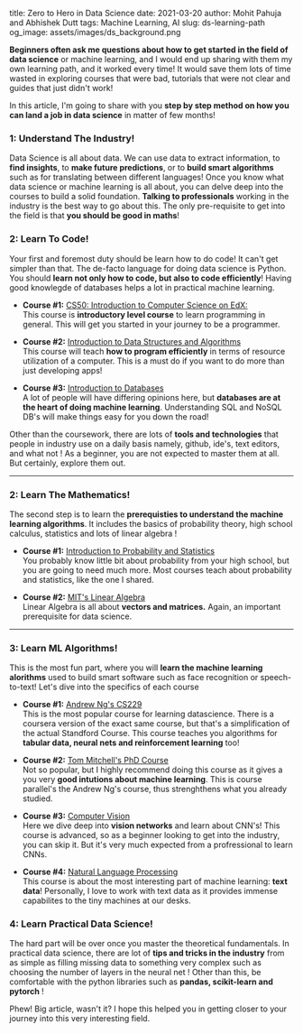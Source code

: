 title: Zero to Hero in Data Science
date: 2021-03-20
author: Mohit Pahuja and Abhishek Dutt
tags: Machine Learning, AI
slug: ds-learning-path
og_image: assets/images/ds_background.png

**Beginners often ask me questions about how to get started in the field of data science** or machine learning, and I would end up sharing with them my own learning path, and it worked every time! It would save them lots of time wasted in exploring courses that were bad, tutorials that were not clear and guides that just didn't work!

In this article, I'm going to share with you **step by step method on how you can land a job in data science** in matter of few months!

### 1: Understand The Industry!
Data Science is all about data. We can use data to extract information, to **find insights**, to **make future predictions**, or to **build smart algorithms** such as for translating between different languages! Once you know what data science or machine learning is all about, you can delve deep into the courses to build a solid foundation. **Talking to professionals** working in the industry is the best way to go about this. The only pre-requisite to get into the field is that **you should be good in maths**!


### 2: Learn To Code!
Your first and foremost duty should be learn how to do code! It can't get simpler than that. The de-facto language for doing data science is Python. You should **learn not only how to code, but also to code efficiently**! Having good knowlegde of databases helps a lot in practical machine learning.

- **Course #1:** [CS50: Introduction to Computer Science on EdX:](https://www.edx.org/course/introduction-computer-science-harvardx-cs50x)  
This course is **introductory level course** to learn programming in general. This will get you started in your journey to be a programmer.


- **Course #2:** [Introduction to Data Structures and Algorithms](https://ocw.mit.edu/courses/electrical-engineering-and-computer-science/6-006-introduction-to-algorithms-fall-2011/lecture-videos/)  
This course will teach **how to program efficiently** in terms of resource utilization of a computer. This is a must do if you want to do more than just developing apps!

- **Course #3:** [Introduction to Databases](rnao)  
A lot of people will have differing opinions here, but **databases are at the heart of doing machine learning**. Understanding SQL and NoSQL DB's will make things easy for you down the road!

Other than the coursework, there are lots of **tools and technologies** that people in industry use on a daily basis namely, github, ide's, text editors, and what not ! As a beginner, you are not expected to master them at all. But certainly, explore them out.

---
### 2: Learn The Mathematics!
The second step is to learn the **prerequisties to understand the machine learning algorithms**. It includes the basics of probability theory, high school calculus, statistics and lots of linear algebra !

- **Course #1:** [Introduction to Probability and Statistics](link)  
You probably know little bit about probability from your high school, but you are going to need much more. Most courses teach about probability and statistics, like the one I shared.

- **Course #2:** [MIT's Linear Algebra](link)  
Linear Algebra is all about **vectors and matrices.** Again, an important prerequisite for data science.

---
### 3: Learn ML Algorithms!
This is the most fun part, where you will **learn the machine learning alorithms** used to build smart software such as face recognition or speech-to-text! Let's dive into the specifics of each course

- **Course #1:** [Andrew Ng's CS229](link)  
This is the most popular course for learning datascience. There is a coursera version of the exact same course, but that's a simplification of the actual Standford Course. This course teaches you algorithms for **tabular data, neural nets and reinforcement learning** too!

- **Course #2:** [Tom Mitchell's PhD Course](link)  
Not so popular, but I highly recommend doing this course as it gives a you very **good intutions about machine learning**. This is course parallel's the Andrew Ng's course, thus strenghthens what you already studied.

- **Course #3:** [Computer Vision](link)  
Here we dive deep into **vision networks** and learn about CNN's! This course is advanced, so as a beginner looking to get into the industry, you can skip it. But it's very much expected from a profressional to learn CNNs.

- **Course #4:** [Natural Language Processing](link)  
This course is about the most interesting part of machine learning: **text data**! Personally, I love to work with text data as it provides immense capabilites to the tiny machines at our desks.

### 4: Learn Practical Data Science!
The hard part will be over once you master the theoretical fundamentals. In practical data science, there are lot of **tips and tricks in the industry** from as simple as filling missing data to something very complex such as choosing the number of layers in the neural net ! Other than this, be comfortable with the python libraries such as **pandas, scikit-learn and pytorch** !

Phew! Big article, wasn't it? I hope this helped you in getting closer to your journey into this very interesting field.